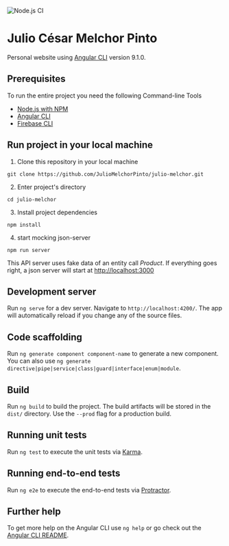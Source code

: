 ![Node.js CI](https://github.com/JulioMelchorPinto/julio-melchor/workflows/Node.js%20CI/badge.svg?branch=master)

# Julio César Melchor Pinto
Personal website using [Angular CLI](https://github.com/angular/angular-cli) version 9.1.0.

## Prerequisites

To run the entire project you need the following Command-line Tools
 - [Node.js with NPM](https://nodejs.org/es/download/package-manager/)
 - [Angular CLI](https://www.npmjs.com/package/@angular/cli)
 - [Firebase CLI](https://www.npmjs.com/package/firebase-tools)

## Run project in your local machine

1. Clone this repository in your local machine
````
git clone https://github.com/JulioMelchorPinto/julio-melchor.git
````
2. Enter project's directory
````
cd julio-melchor
````
3. Install project dependencies
````
npm install
````
4. start mocking json-server
````
npm run server
````
This API server uses fake data of an entity call *Product*. If everything goes right, a json server will start at [http://localhost:3000](http://localhost:3000)





## Development server

Run `ng serve` for a dev server. Navigate to `http://localhost:4200/`. The app will automatically reload if you change any of the source files.

## Code scaffolding

Run `ng generate component component-name` to generate a new component. You can also use `ng generate directive|pipe|service|class|guard|interface|enum|module`.

## Build

Run `ng build` to build the project. The build artifacts will be stored in the `dist/` directory. Use the `--prod` flag for a production build.

## Running unit tests

Run `ng test` to execute the unit tests via [Karma](https://karma-runner.github.io).

## Running end-to-end tests

Run `ng e2e` to execute the end-to-end tests via [Protractor](http://www.protractortest.org/).

## Further help

To get more help on the Angular CLI use `ng help` or go check out the [Angular CLI README](https://github.com/angular/angular-cli/blob/master/README.md).
